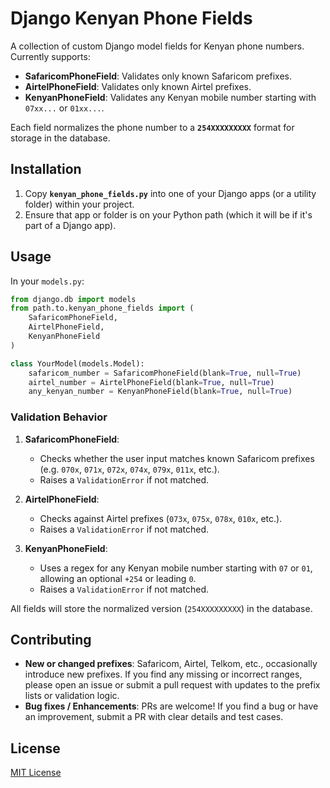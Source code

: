 
# Django Kenyan Phone Fields

A collection of custom Django model fields for Kenyan phone numbers. Currently supports:

- **SafaricomPhoneField**: Validates only known Safaricom prefixes.  
- **AirtelPhoneField**: Validates only known Airtel prefixes.  
- **KenyanPhoneField**: Validates any Kenyan mobile number starting with `07xx...` or `01xx...`.

Each field normalizes the phone number to a **`254XXXXXXXXX`** format for storage in the database.

## Installation

1. Copy **`kenyan_phone_fields.py`** into one of your Django apps (or a utility folder) within your project.
2. Ensure that app or folder is on your Python path (which it will be if it's part of a Django app).


## Usage

In your `models.py`:

```python
from django.db import models
from path.to.kenyan_phone_fields import (
    SafaricomPhoneField,
    AirtelPhoneField,
    KenyanPhoneField
)

class YourModel(models.Model):
    safaricom_number = SafaricomPhoneField(blank=True, null=True)
    airtel_number = AirtelPhoneField(blank=True, null=True)
    any_kenyan_number = KenyanPhoneField(blank=True, null=True)
```

### Validation Behavior

1. **SafaricomPhoneField**:
   - Checks whether the user input matches known Safaricom prefixes (e.g. `070x`, `071x`, `072x`, `074x`, `079x`, `011x`, etc.).
   - Raises a `ValidationError` if not matched.

2. **AirtelPhoneField**:
   - Checks against Airtel prefixes (`073x`, `075x`, `078x`, `010x`, etc.).
   - Raises a `ValidationError` if not matched.

3. **KenyanPhoneField**:
   - Uses a regex for any Kenyan mobile number starting with `07` or `01`, allowing an optional `+254` or leading `0`.
   - Raises a `ValidationError` if not matched.

All fields will store the normalized version (`254XXXXXXXXX`) in the database.

## Contributing

- **New or changed prefixes**: Safaricom, Airtel, Telkom, etc., occasionally introduce new prefixes. If you find any missing or incorrect ranges, please open an issue or submit a pull request with updates to the prefix lists or validation logic.
- **Bug fixes / Enhancements**: PRs are welcome! If you find a bug or have an improvement, submit a PR with clear details and test cases.

## License

[MIT License](LICENSE)
